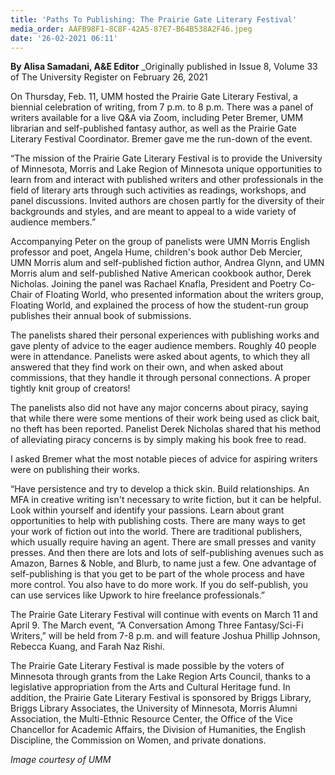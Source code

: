 ```yaml
---
title: 'Paths To Publishing: The Prairie Gate Literary Festival'
media_order: AAFB98F1-8C8F-42A5-87E7-B64B538A2F46.jpeg
date: '26-02-2021 06:11'
---
```


**By Alisa Samadani, A&E Editor** _Originally published in Issue 8, Volume 33 of The University Register on February 26, 2021

On Thursday, Feb. 11, UMM hosted the Prairie Gate Literary Festival, a biennial celebration of writing, from 7 p.m. to 8 p.m. There was a panel of writers available for a live Q&A via Zoom, including Peter Bremer, UMM librarian and self-published fantasy author, as well as the Prairie Gate Literary Festival Coordinator. Bremer gave me the run-down of the event. 

“The mission of the Prairie Gate Literary Festival  is to provide the University of Minnesota, Morris and Lake Region of Minnesota unique opportunities to learn from and interact with published writers and other professionals in the field of literary arts through such activities as readings, workshops, and panel discussions. Invited authors are chosen partly for the diversity of their backgrounds and styles, and are meant to appeal to a wide variety of audience members.”

Accompanying Peter on the group of panelists were UMN Morris English professor and poet, Angela Hume, children's book author Deb Mercier, UMN Morris alum  and self-published fiction author, Andrea Glynn, and UMN Morris alum and self-published Native American cookbook author, Derek Nicholas. Joining the panel was Rachael Knafla, President and Poetry Co-Chair of Floating World, who presented information about the writers group, Floating World, and explained the process of how the student-run group publishes their annual book of submissions. 

The panelists shared their personal experiences with publishing works and gave plenty of advice to the eager audience members. Roughly 40 people were in attendance. Panelists were asked about agents, to which they all answered that they find work on their own, and when asked about commissions, that they handle it through personal connections. A proper tightly knit group of creators!

The panelists also did not have any major concerns about piracy, saying that while there were some mentions of their work being used as click bait, no theft has been reported. Panelist Derek Nicholas shared that his method of alleviating piracy concerns is by simply making his book free to read.

I asked Bremer what the most notable pieces of advice for aspiring writers were on publishing their works.

“Have persistence and try to develop a thick skin. Build relationships. An MFA in creative writing isn't necessary to write fiction, but it can be helpful. Look within yourself and identify your passions. Learn about grant opportunities to help with publishing costs. There are many ways to get your work of fiction out into the world. There are traditional publishers, which usually require having an agent. There are small presses and vanity presses. And then there are lots and lots of self-publishing avenues such as Amazon, Barnes & Noble, and Blurb, to name just a few. One advantage of self-publishing is that you get to be part of the whole process and have more control. You also have to do more work. If you do self-publish, you can use services like Upwork to hire freelance professionals.”

The Prairie Gate Literary Festival will continue with events on March 11 and April 9. The March event, “A Conversation Among Three Fantasy/Sci-Fi Writers,” will be held from 7-8 p.m. and will feature Joshua Phillip Johnson, Rebecca Kuang, and Farah Naz Rishi.

The Prairie Gate Literary Festival is made possible by the voters of Minnesota through grants from the Lake Region Arts Council, thanks to a legislative appropriation from the Arts and Cultural Heritage fund. In addition, the Prairie Gate Literary Festival is sponsored by Briggs Library, Briggs Library Associates, the University of Minnesota, Morris Alumni Association, the Multi-Ethnic Resource Center, the Office of the Vice Chancellor for Academic Affairs, the Division of Humanities, the English Discipline, the Commission on Women, and private donations. 

_Image courtesy of UMM_